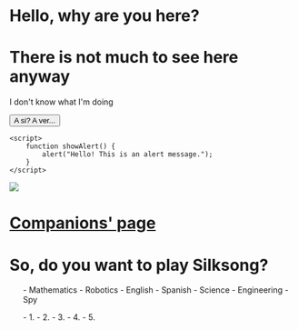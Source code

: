 <!DOCTYPE html>

<html lang="en">
<head>
    <meta charset="UTF-8">
    <meta name="viewport" content="width=device-width, initial-scale=3.0">
    <title>Companions' Websites</title>
	    <link rel="icon" href=
"file:///C:/Users/jfernandez14/Downloads/OIP.webp" 
          type="image/x-icon">
</head>
<body>
    <h1>Hello, why are you here?</h1>
	<h1>There is not much to see here anyway</h1>
	<p> I don't know what I'm doing </p>
    <button onclick="showAlert()">A si? A ver...</button>

    <script>
        function showAlert() {
            alert("Hello! This is an alert message.");
        }
    </script>
<img src="C:\Users\jfernandez14\Downloads\silksong-clown.webp">

 <h1>
<a href="https://nkg2056.github.io/Javascript/Index.html"> Companions' page </a> 
 </h1>

 <h1> So, do you want to play Silksong? </h1>
 <ul>
	 - Mathematics
	 - Robotics
	 - English
	 - Spanish
	 - Science
	 - Engineering
	 - Spy
 </ul>
<ol>
	- 1.
	- 2.
	- 3.
	- 4.
	- 5.
</ol>





</body>
</html>
